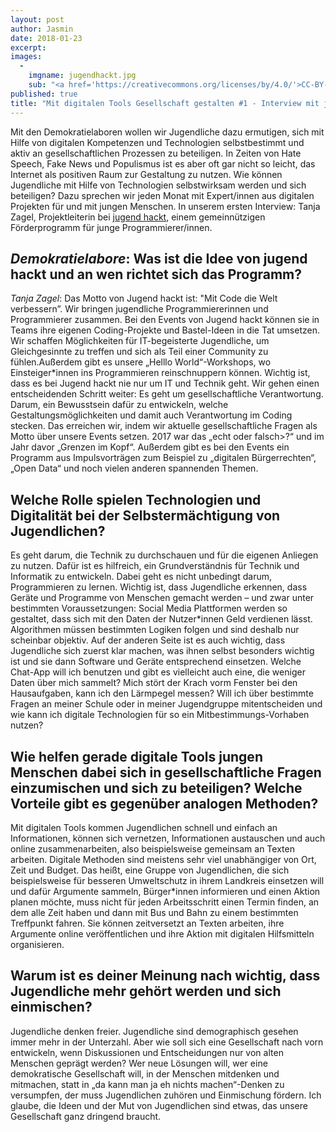 ```yaml
---
layout: post
author: Jasmin
date: 2018-01-23
excerpt:
images:
  -
    imgname: jugendhackt.jpg
    sub: "<a href='https://creativecommons.org/licenses/by/4.0/'>CC-BY-4.0</a>, OKF DE, Foto: Leonard Wolf"
published: true
title: "Mit digitalen Tools Gesellschaft gestalten #1 - Interview mit jugend hackt"
---
```


Mit den Demokratielaboren wollen wir Jugendliche dazu ermutigen, sich mit Hilfe von digitalen Kompetenzen und Technologien selbstbestimmt und aktiv an gesellschaftlichen Prozessen zu beteiligen. In Zeiten von Hate Speech, Fake News und Populismus ist es aber oft gar nicht so leicht, das Internet als positiven Raum zur Gestaltung zu nutzen. Wie können Jugendliche mit Hilfe von Technologien selbstwirksam werden und sich beteiligen? Dazu sprechen wir jeden Monat mit Expert/innen aus digitalen Projekten für und mit jungen Menschen. In unserem ersten Interview: Tanja Zagel, Projektleiterin bei [jugend hackt](https://jugendhackt.org), einem gemeinnützigen Förderprogramm für junge Programmierer/innen.

## *Demokratielabore*: Was ist die Idee von jugend hackt und an wen richtet sich das Programm?

*Tanja Zagel*: Das Motto von Jugend hackt ist: "Mit Code die Welt verbessern”. Wir bringen jugendliche Programmiererinnen und Programmierer zusammen. Bei den Events von Jugend hackt können sie in Teams ihre eigenen Coding-Projekte und Bastel-Ideen in die Tat umsetzen.
Wir schaffen Möglichkeiten für IT-begeisterte Jugendliche, um Gleichgesinnte zu treffen und sich als Teil einer Community zu fühlen.Außerdem gibt es unsere „Helllo World“-Workshops, wo Einsteiger*innen ins Programmieren reinschnuppern können.
Wichtig ist, dass es bei Jugend hackt nie nur um IT und Technik geht. Wir gehen einen entscheidenden Schritt weiter: Es geht um gesellschaftliche Verantwortung. Darum, ein Bewusstsein dafür zu entwickeln, welche Gestaltungsmöglichkeiten und damit auch Verantwortung im Coding stecken. Das erreichen wir, indem wir aktuelle gesellschaftliche Fragen als Motto über unsere Events setzen. 2017 war das „echt oder falsch>?“ und im Jahr davor „Grenzen im Kopf“. Außerdem gibt es bei den Events ein Programm aus Impulsvorträgen zum Beispiel zu „digitalen Bürgerrechten“, „Open Data“ und noch vielen anderen spannenden Themen.

## Welche Rolle spielen Technologien und Digitalität bei der Selbstermächtigung von Jugendlichen?

Es geht darum, die Technik zu durchschauen und für die eigenen Anliegen zu nutzen. Dafür ist es hilfreich, ein Grundverständnis für Technik und Informatik zu entwickeln. Dabei geht es nicht unbedingt darum, Programmieren zu lernen. Wichtig ist, dass Jugendliche erkennen, dass Geräte und Programme von Menschen gemacht werden – und zwar unter bestimmten Voraussetzungen: Social Media Plattformen werden so gestaltet, dass sich mit den Daten der Nutzer*innen Geld verdienen lässt. Algorithmen müssen bestimmten Logiken folgen und sind deshalb nur scheinbar objektiv.
Auf der anderen Seite ist es auch wichtig, dass Jugendliche sich zuerst klar machen, was ihnen selbst besonders wichtig ist und sie dann Software und Geräte entsprechend einsetzen. Welche Chat-App will ich benutzen und gibt es vielleicht auch eine, die weniger Daten über mich sammelt? Mich stört der Krach vorm Fenster bei den Hausaufgaben, kann ich den Lärmpegel messen? Will ich über bestimmte Fragen an meiner Schule oder in meiner Jugendgruppe mitentscheiden und wie kann ich digitale Technologien für so ein Mitbestimmungs-Vorhaben nutzen?

## Wie helfen gerade digitale Tools jungen Menschen dabei sich in gesellschaftliche Fragen einzumischen und sich zu beteiligen? Welche Vorteile gibt es gegenüber analogen Methoden?

Mit digitalen Tools kommen Jugendlichen schnell und einfach an Informationen, können sich vernetzen, Informationen austauschen und auch online zusammenarbeiten, also beispielsweise gemeinsam an Texten arbeiten.
Digitale Methoden sind meistens sehr viel unabhängiger von Ort, Zeit und Budget. Das heißt, eine Gruppe von Jugendlichen, die sich beispielsweise für besseren Umweltschutz in ihrem Landkreis einsetzen will und dafür Argumente sammeln, Bürger*innen informieren und einen Aktion planen möchte, muss nicht für jeden Arbeitsschritt einen Termin finden, an dem alle Zeit haben und dann mit Bus und Bahn zu einem bestimmten Treffpunkt fahren. Sie können zeitversetzt an Texten arbeiten, ihre Argumente online veröffentlichen und ihre Aktion mit digitalen Hilfsmitteln organisieren.

## Warum ist es deiner Meinung nach wichtig, dass Jugendliche mehr gehört werden und sich einmischen?

Jugendliche denken freier. Jugendliche sind demographisch gesehen immer mehr in der Unterzahl. Aber wie soll sich eine Gesellschaft nach vorn entwickeln, wenn Diskussionen und Entscheidungen nur von alten Menschen geprägt werden?
Wer neue Lösungen will, wer eine demokratische Gesellschaft will, in der Menschen mitdenken und mitmachen, statt in „da kann man ja eh nichts machen“-Denken zu versumpfen, der muss Jugendlichen zuhören und Einmischung fördern. Ich glaube, die Ideen und der Mut von Jugendlichen sind etwas, das unsere Gesellschaft ganz dringend braucht.
